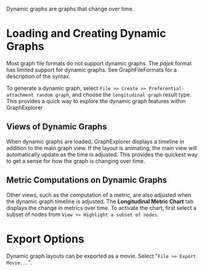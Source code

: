 Dynamic graphs are graphs that change over time.

# Loading and Creating Dynamic Graphs #
Most graph file formats do not support dynamic graphs. The _pajek_ format has limited support for dynamic graphs. See GraphFileFormats for a description of the syntax.

To generate a dynamic graph, select `File >> Create >> Preferential-attachment random graph`, and choose the `longitudinal graph` result type. This provides a quick way to explore the dynamic graph features within GraphExplorer

## Views of Dynamic Graphs ##
When dynamic graphs are loaded, GraphExplorer displays a timeline in addition to the main graph view. If the layout is animating, the main view will automatically update as the time is adjusted. This provides the quickest way to get a sense for how the graph is changing over time.

## Metric Computations on Dynamic Graphs ##
Other views, such as the computation of a metric, are also adjusted when the dynamic graph timeline is adjusted. The **Longitudinal Metric Chart** tab displays the change in metrics over time. To activate the chart, first select a subset of nodes from `View >> Highlight a subset of nodes`.

# Export Options #
Dynamic graph layouts can be exported as a movie. Select "`File >> Export Movie...`".